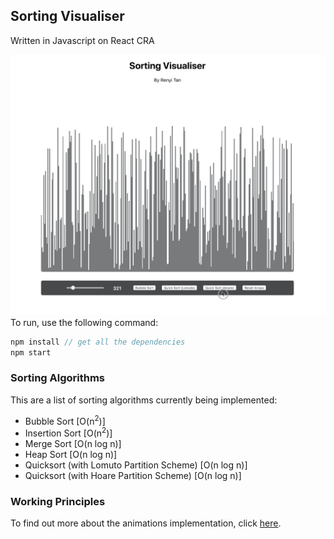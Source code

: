 ## Sorting Visualiser
Written in Javascript on React CRA

<kbd>
<img width="600" src="visualiser.gif"/>
</kbd>

<br>
To run, use the following command: 

```js
npm install // get all the dependencies
npm start
```

### Sorting Algorithms
This are a list of sorting algorithms currently being implemented: 

- Bubble Sort [O(n<sup>2</sup>)]
- Insertion Sort [O(n<sup>2</sup>)]
- Merge Sort [O(n log n)]
- Heap Sort [O(n log n)]
- Quicksort (with Lomuto Partition Scheme) [O(n log n)]
- Quicksort (with Hoare Partition Scheme) [O(n log n)]

### Working Principles
To find out more about the animations implementation, click [here](https://github.com/renyitan/sorting_visualiser/tree/master/src/app). 

